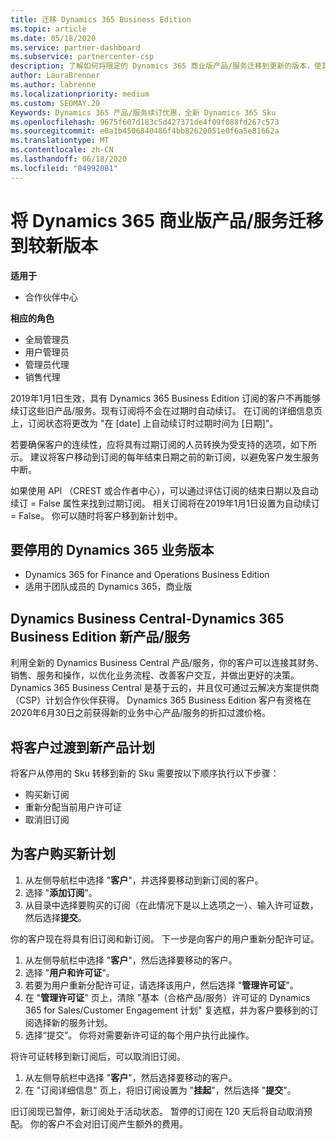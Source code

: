 ```yaml
---
title: 迁移 Dynamics 365 Business Edition
ms.topic: article
ms.date: 05/18/2020
ms.service: partner-dashboard
ms.subservice: partnercenter-csp
description: 了解如何将限定的 Dynamics 365 商业版产品/服务迁移到更新的版本，使其过期。
author: LauraBrenner
ms.author: labrenne
ms.localizationpriority: medium
ms.custom: SEOMAY.20
Keywords: Dynamics 365 产品/服务续订优惠，全新 Dynamics 365 Sku
ms.openlocfilehash: 9675f607d183c5d427371de4f09f088fd267c573
ms.sourcegitcommit: e0a1b4506840486f4bb82620051e0f6a5e81662a
ms.translationtype: MT
ms.contentlocale: zh-CN
ms.lasthandoff: 06/18/2020
ms.locfileid: "84992081"
---
```

# <a name="migrate-dynamics-365-business-edition-offers-to-newer-versions"></a>将 Dynamics 365 商业版产品/服务迁移到较新版本

**适用于**

- 合作伙伴中心

**相应的角色**
- 全局管理员
- 用户管理员
- 管理员代理
- 销售代理

2019年1月1日生效，具有 Dynamics 365 Business Edition 订阅的客户不再能够续订这些旧产品/服务。现有订阅将不会在过期时自动续订。 在订阅的详细信息页上，订阅状态将更改为 "在 [date] 上自动续订时过期时间为 [日期]"。

若要确保客户的连续性，应将具有过期订阅的人员转换为受支持的选项，如下所示。 建议将客户移动到订阅的每年结束日期之前的新订阅，以避免客户发生服务中断。

如果使用 API （CREST 或合作者中心），可以通过评估订阅的结束日期以及自动续订 = False 属性来找到过期订阅。 相关订阅将在2019年1月1日设置为自动续订 = False。 你可以随时将客户移到新计划中。 

## <a name="the-dynamics-365-business-editions-being-retired"></a>要停用的 Dynamics 365 业务版本

- Dynamics 365 for Finance and Operations Business Edition
- 适用于团队成员的 Dynamics 365，商业版

## <a name="dynamics-business-central---the-dynamics-365-business-edition-new-offers"></a>Dynamics Business Central-Dynamics 365 Business Edition 新产品/服务

利用全新的 Dynamics Business Central 产品/服务，你的客户可以连接其财务、销售、服务和操作，以优化业务流程、改善客户交互，并做出更好的决策。 Dynamics 365 Business Central 是基于云的，并且仅可通过云解决方案提供商（CSP）计划合作伙伴获得。
Dynamics 365 Business Edition 客户有资格在2020年6月30日之前获得新的业务中心产品/服务的折扣过渡价格。

## <a name="transition-customers-to-new-product-plans"></a>将客户过渡到新产品计划

 将客户从停用的 Sku 转移到新的 Sku 需要按以下顺序执行以下步骤：

- 购买新订阅
- 重新分配当前用户许可证
- 取消旧订阅

## <a name="purchase-the-new-plan-for-your-customer"></a>为客户购买新计划

1. 从左侧导航栏中选择 "**客户**"，并选择要移动到新订阅的客户。
2. 选择 "**添加订阅**"。
3. 从目录中选择要购买的订阅（在此情况下是以上选项之一）、输入许可证数，然后选择**提交**。 

你的客户现在将具有旧订阅和新订阅。 下一步是向客户的用户重新分配许可证。

1. 从左侧导航栏中选择 "**客户**"，然后选择要移动的客户。
2. 选择 "**用户和许可证**"。
3. 若要为用户重新分配许可证，请选择该用户，然后选择 "**管理许可证**"。 
4. 在 "**管理许可证**" 页上，清除 "基本（合格产品/服务）许可证的 Dynamics 365 for Sales/Customer Engagement 计划" 复选框，并为客户要移到的订阅选择新的服务计划。 
5. 选择“提交”。 你将对需要新许可证的每个用户执行此操作。 

将许可证转移到新订阅后，可以取消旧订阅。 

1. 从左侧导航栏中选择 "**客户**"，然后选择要移动的客户。
2. 在 "订阅详细信息" 页上，将旧订阅设置为 "**挂起**"，然后选择 "**提交**"。

旧订阅现已暂停，新订阅处于活动状态。 暂停的订阅在 120 天后将自动取消预配。 你的客户不会对旧订阅产生额外的费用。
